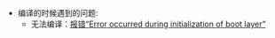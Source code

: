 * 编译的时候遇到的问题:
  * 无法编译：[报错“Error occurred during initialization of boot layer”](https://blog.csdn.net/weixin_40105316/article/details/82529579)

